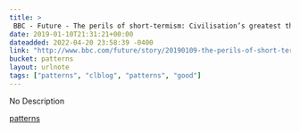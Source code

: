 ```yaml
---
title: > 
 BBC - Future - The perils of short-termism: Civilisation’s greatest threat
date: 2019-01-10T21:31:21+00:00
dateadded: 2022-04-20 23:58:39 -0400
link: "http://www.bbc.com/future/story/20190109-the-perils-of-short-termism-civilisations-greatest-threat"
bucket: patterns
layout: urlnote
tags: ["patterns", "clblog", "patterns", "good"]
--- 
```

No Description
 <!-- end excerpt --> 
<div class='bucket'><a class='internal-link' href='/buckets/patterns'>patterns</a></div> 

